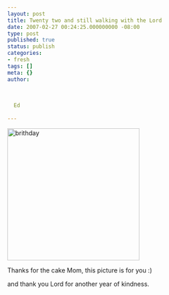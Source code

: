 ```yaml
---
layout: post
title: Twenty two and still walking with the Lord
date: 2007-02-27 00:24:25.000000000 -08:00
type: post
published: true
status: publish
categories:
- fresh
tags: []
meta: {}
author:
  
  
  
  Ed
  
---
```

<p><img src="{{ site.baseurl }}/assets/22birthday.jpg" alt="brithday" height="300" /></p>
<p>Thanks for the cake Mom, this picture is for you  :)</p>
<p>and thank you Lord for another year of kindness.</p>
